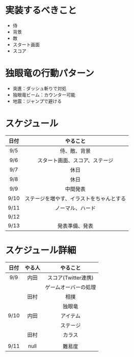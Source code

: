 # 実装するべきこと
- 侍
- 背景
- 敵
- スタート画面
- スコア

# 独眼竜の行動パターン
- 突進：ダッシュ斬りで対処
- 独眼竜ビーム：カウンター可能
- 地震：ジャンプで避ける

# スケジュール
| 日付 | やること |
|:----:|:-------:|
| 9/5 | 侍、敵、背景 |
| 9/6 | スタート画面、スコア、ステージ |
| 9/7 | 休日 |
| 9/8 | 休日 |
| 9/9 | 中間発表 |
| 9/10 | ステージを増やす、イラストをちゃんとする |
| 9/11 | ノーマル、ハード |
| 9/12 |  |
| 9/13 | 発表準備、発表 |


# スケジュール詳細
| 日付 | やる人 | やること | 
|:----:|:---------:|:----:|
| 9/9  | 内田 | スコア(Twitter連携) |
|      |      | ゲームオーバーの処理  | 
|      | 田村 | 相撲 |　
|      |      | 独眼竜 |　
| 9/10 | 内田 | アイテム |
|      |      | ステージ |
|      | 田村 | カラス |　
|      |      |        |　
| 9/11 | null | 難易度 |
